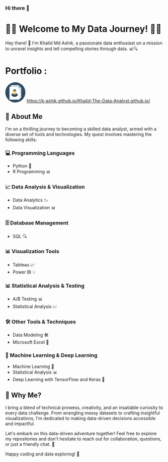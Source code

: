 ### Hi there 👋

# 👩‍💻 Welcome to My Data Journey! 👨‍💻

Hey there! 👋 I'm Khalid Md Ashik, a passionate data enthusiast on a mission to unravel insights and tell compelling stories through data. 📊🔍

# Portfolio : 
<svg height="64px" width="64px" version="1.1" id="Layer_1" xmlns="http://www.w3.org/2000/svg" xmlns:xlink="http://www.w3.org/1999/xlink" viewBox="0 0 508 508" xml:space="preserve" fill="#000000"><g id="SVGRepo_bgCarrier" stroke-width="0"></g><g id="SVGRepo_tracerCarrier" stroke-linecap="round" stroke-linejoin="round"></g><g id="SVGRepo_iconCarrier"> <circle style="fill:#324A5E;" cx="254" cy="254" r="254"></circle> <path style="fill:#E6E9EE;" d="M401.2,132.8v253.6c0,7.2-6,13.2-13.2,13.2h-23.2v-230L303.2,108h-160V84.8c0-7.2,6-13.2,13.2-13.2 h183.2v48c0,7.2,6,13.2,13.2,13.2H401.2z"></path> <path style="fill:#54C0EB;" d="M340,71.6v48c0,7.2,6,13.2,13.2,13.2h48L340,71.6z"></path> <path style="fill:#FFFFFF;" d="M303.2,108.4H120c-7.2,0-13.2,6-13.2,13.2v301.6c0,7.2,6,13.2,13.2,13.2h231.2 c7.2,0,13.2-6,13.2-13.2V169.6h-48c-7.2,0-13.2-6-13.2-13.2V108.4z"></path> <path style="fill:#84DBFF;" d="M303.2,108.4v48c0,7.2,6,13.2,13.2,13.2h48L303.2,108.4z"></path> <path style="fill:#FFFFFF;" d="M303.2,108.4v48c0,7.2,6,13.2,13.2,13.2h48L303.2,108.4z"></path> <path style="fill:#F9B54C;" d="M236,291.2C235.6,291.2,235.6,291.2,236,291.2C235.6,291.2,235.6,291.2,236,291.2 c-25.2-12.4-22.4-28-22.4-28c0-0.4,0-0.4,0-0.8c6,7.6,14,12.4,22.4,12.4s16-4.8,22.4-12.4c0,0.4,0,0.4,0,0.8c0,0,0,0,0,0.4 C258.4,266,258.8,280,236,291.2z"></path> <path style="fill:#F1543F;" d="M236,291.2C235.6,291.2,235.6,291.2,236,291.2C235.6,291.2,235.6,291.2,236,291.2L236,291.2z"></path> <path style="fill:#324A5E;" d="M235.6,367.2c33.6,0,63.6-16,82.8-40.8l-10.8-32.8L262.8,272c0,7.6-0.4,21.2-2.8,38 c-5.6-17.6-24.4-18.8-24.4-18.8s-18.8,1.6-24.4,19.2c-2.4-17.2-2.8-30.4-2.8-38.4l-44.8,21.6l-10.8,32.8 C172,351.2,202,367.2,235.6,367.2z"></path> <g> <path style="fill:#FFFFFF;" d="M258,263.2c0,0,2.8,16-22.4,28c0,0,18.8,1.6,24.4,19.2C260.4,310.8,270.4,272.4,258,263.2z"></path> <path style="fill:#FFFFFF;" d="M213.6,263.2c0,0-2.8,16,22.4,28c0,0-18.8,1.6-24.4,19.2C211.2,310.8,201.2,272.4,213.6,263.2z"></path> </g> <path style="fill:#FFD05B;" d="M267.6,237.6L267.6,237.6c0.8-4.4,1.2-9.2,1.2-13.2c0-24-14.8-33.6-33.2-33.6s-33.2,9.6-33.2,33.6 c0,4.4,0.4,8.8,1.2,13.2l0,0c-2.8,1.2-3.6,5.6-1.6,9.6c1.6,2.8,4,4.8,6.4,4.8c6,14.4,16,25.6,27.2,25.6s21.2-11.2,27.2-25.6 c2.4,0,4.8-2,6.4-4.8C271.2,243.2,270.4,239.2,267.6,237.6z"></path> <path style="fill:#324A5E;" d="M235.6,177.2c0,0,14.4,0.4,27.2,12.4c28,26.4-1.6,65.6-1.6,65.6s4-9.6,2.4-19.6 c-0.4-3.6-0.8-7.6-0.8-11.2c0.4-6.8-1.2-17.2-17.6-14.4c0,0-9.2,6.8-31.6,1.2c0,0-14.4,22-6.4,40.8c0,0-23.6-35.6,1.2-58.4l-6.4,1.6 c0,0,9.2-17.2,28-11.2c0,0-1.6-2.8-7.6-4.4c0,0,8.4-3.6,13.2,2.4C235.6,181.6,238.4,179.6,235.6,177.2z"></path> </g></svg> https://k-ashik.github.io/Khalid-The-Data-Analyst.github.io/

## 🚀 About Me

I'm on a thrilling journey to becoming a skilled data analyst, armed with a diverse set of tools and technologies. My quest involves mastering the following skills:

### 💻 Programming Languages
- Python 🐍
- R Programming 📊

### 📈 Data Analysis & Visualization
- Data Analytics 📉
- Data Visualization 📊

### 🗄️ Database Management
- SQL 🔍

### 📊 Visualization Tools
- Tableau 📈
- Power BI 💡

### 📊 Statistical Analysis & Testing
- A/B Testing 📊
- Statistical Analysis 📈

### 🛠️ Other Tools & Techniques
- Data Modeling 🛠️
- Microsoft Excel 📑

### 🤖 Machine Learning & Deep Learning
- Machine Learning 🤖
- Statistical Analysis 📊
- Deep Learning with TensorFlow and Keras 🧠

## 🌟 Why Me?

I bring a blend of technical prowess, creativity, and an insatiable curiosity to every data challenge. From wrangling messy datasets to crafting insightful visualizations, I'm dedicated to making data-driven decisions accessible and impactful.

Let's embark on this data-driven adventure together! Feel free to explore my repositories and don't hesitate to reach out for collaboration, questions, or just a friendly chat. 🤝

Happy coding and data exploring! 🚀

